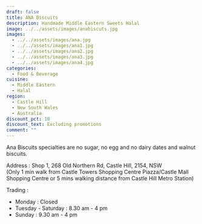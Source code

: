 ```yaml
---
draft: false
title: ANA Biscuits
description: Handmade Middle Eastern Sweets Halal
image: ../../assets/images/anabiscuts.jpg
images:
  - ../../assets/images/ana.jpg
  - ../../assets/images/ana1.jpg
  - ../../assets/images/ana2.jpg
  - ../../assets/images/ana3.jpg
  - ../../assets/images/ana4.jpg
categories:
  - Food & Beverage
cuisine:
  - Middle Eastern
  - Halal
region:
  - Castle Hill
  - New South Wales
  - Australia
discount_pct: 10
discount_text: Excluding promotions
comment: ""
---
```

Ana Biscuits specialties are no sugar, no egg and no dairy dates and walnut biscuits.

Address : Shop 1, 268 Old Northern Rd, Castle Hill, 2154, NSW\
(Only 1 min walk from Castle Towers Shopping Centre Piazza/Castle Mall Shopping Centre or 5 mins walking distance from Castle Hill Metro Station)

Trading : 

* Monday : Closed
* Tuesday - Saturday : 8.30 am - 4 pm
* Sunday : 9.30 am - 4 pm
